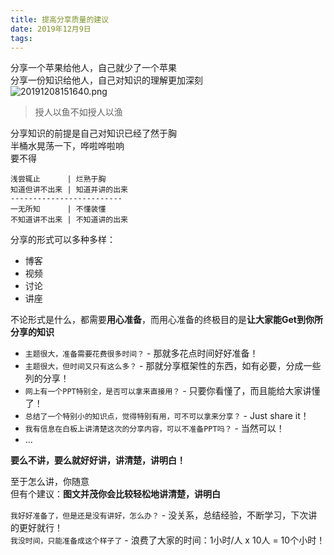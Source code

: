 ```yaml
---
title: 提高分享质量的建议
date: 2019年12月9日
tags: 
---
```


分享一个苹果给他人，自己就少了一个苹果<br/>
分享一份知识给他人，自己对知识的理解更加深刻<br/>
![20191208151640.png](https://i.loli.net/2019/12/08/TNK4gBLRrjol6Fy.png)

> 授人以鱼不如授人以渔

分享知识的前提是自己对知识已经了然于胸<br/>
半桶水晃荡一下，哗啦哗啦响<br/>
要不得<br/>
```
浅尝辄止      | 烂熟于胸
知道但讲不出来 | 知道并讲的出来
-------------------------
一无所知      | 不懂装懂
不知道讲不出来 | 不知道讲的出来
```

分享的形式可以多种多样：
- 博客
- 视频
- 讨论
- 讲座

不论形式是什么，都需要**用心准备**，而用心准备的终极目的是**让大家能Get到你所分享的知识**<br/>
- `主题很大，准备需要花费很多时间？` - 那就多花点时间好好准备！
- `主题很大，但时间又只有这么多？` - 那就分享框架性的东西，如有必要，分成一些列的分享！
- `网上有一个PPT特别全，是否可以拿来直接用？` - 只要你看懂了，而且能给大家讲懂了！
- `总结了一个特别小的知识点，觉得特别有用，可不可以拿来分享？` - Just share it！
- `我有信息在白板上讲清楚这次的分享内容，可以不准备PPT吗？` - 当然可以！
- ...

**要么不讲，要么就好好讲，讲清楚，讲明白！**<br/>

至于怎么讲，你随意<br/>
但有个建议：**图文并茂你会比较轻松地讲清楚，讲明白**<br/>

`我好好准备了，但是还是没有讲好，怎么办？` - 没关系，总结经验，不断学习，下次讲的更好就行！<br/>
`我没时间，只能准备成这个样子了` - 浪费了大家的时间：1小时/人 x 10人 = 10个小时！<br/>

